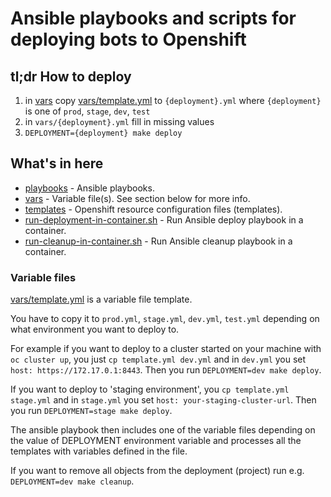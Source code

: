 # Ansible playbooks and scripts for deploying bots to Openshift

## tl;dr How to deploy

1. in [vars](vars/) copy [vars/template.yml](vars/template.yml) to `{deployment}.yml` where `{deployment}` is one of `prod`, `stage`, `dev`, `test`
2. in `vars/{deployment}.yml` fill in missing values
3. `DEPLOYMENT={deployment} make deploy`

## What's in here

- [playbooks](playbooks/) - Ansible playbooks.
- [vars](vars/) - Variable file(s). See section below for more info.
- [templates](templates/) - Openshift resource configuration files (templates).
- [run-deployment-in-container.sh](run-deployment-in-container.sh) - Run Ansible deploy playbook in a container.
- [run-cleanup-in-container.sh](run-cleanup-in-container.sh) - Run Ansible cleanup playbook in a container.

### Variable files

[vars/template.yml](vars/template.yml) is a variable file template.

You have to copy it to `prod.yml`, `stage.yml`, `dev.yml`, `test.yml`
depending on what environment you want to deploy to.

For example if you want to deploy to a cluster started on your machine with
`oc cluster up`, you just `cp template.yml dev.yml`
and in `dev.yml` you set `host: https://172.17.0.1:8443`.
Then you run `DEPLOYMENT=dev make deploy`.

If you want to deploy to 'staging environment', you `cp template.yml stage.yml`
and in `stage.yml` you set `host: your-staging-cluster-url`.
Then you run `DEPLOYMENT=stage make deploy`.

The ansible playbook then includes one of the variable files depending on the
value of DEPLOYMENT environment variable and processes all the templates with
variables defined in the file.

If you want to remove all objects from the deployment (project) run e.g.
`DEPLOYMENT=dev make cleanup`.
